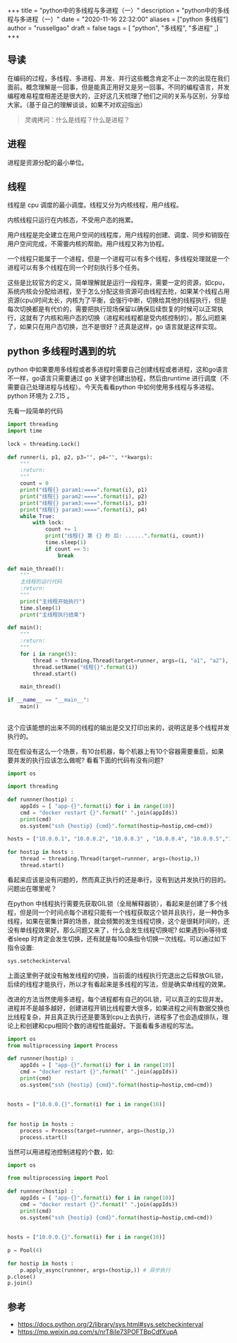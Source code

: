 +++
title = "python中的多线程与多进程（一）"
description = "python中的多线程与多进程（一）"
date = "2020-11-16 22:32:00"
aliases = ["python 多线程"]
author = "russellgao"
draft = false
tags = [
    "python",
    "多线程",
    "多进程"
,]
+++

## 导读
在编码的过程，多线程、多进程、并发、并行这些概念肯定不止一次的出现在我们面前。概念理解是一回事，但是能真正用好又是另一回事。不同的编程语言，并发编程难易程度相差还是很大的，正好这几天梳理了他们之间的关系与区别，分享给大家。（基于自己的理解谈谈，如果不对欢迎指出）

> 灵魂拷问：什么是线程？什么是进程？

## 进程
进程是资源分配的最小单位。

## 线程
线程是 cpu 调度的最小调度。线程又分为内核线程，用户线程。

内核线程只运行在内核态，不受用户态的拖累。

用户线程是完全建立在用户空间的线程库，用户线程的创建、调度、同步和销毁在用户空间完成，不需要内核的帮助。用户线程又称为协程。

一个线程只能属于一个进程，但是一个进程可以有多个线程，多线程处理就是一个进程可以有多个线程在同一个时刻执行多个任务。

这些是比较官方的定义，简单理解就是运行一段程序，需要一定的资源，如cpu，系统内核会分配给进程，至于怎么分配这些资源可由线程去抢，如果某个线程占用资源(cpu)时间太长，内核为了平衡，会强行中断，切换给其他的线程执行，但是每次切换都是有代价的，需要把执行现场保留以确保后续恢复的时候可以正常执行，这就有了内核和用户态的切换（进程和线程都是受内核控制的）。那么问题来了，如果只在用户态切换，岂不是很好？还真是这样，go 语言就是这样实现。

## python 多线程时遇到的坑
python 中如果要用多线程或者多进程时需要自己创建线程或者进程，这和go语言不一样，go语言只需要通过 go 关键字创建出协程，然后由runtime 进行调度（不需要自己处理进程与线程）。今天先看看python 中如何使用多线程与多进程。python 环境为 2.7.15 。

先看一段简单的代码
```python
import threading
import time
​
lock = threading.Lock()
​
def runner(i, p1, p2, p3="", p4="", **kwargs):
    """
    :return:
    """
    count = 0
    print("线程{} param1:====".format(i), p1)
    print("线程{} param2:====".format(i), p2)
    print("线程{} param3:====".format(i), p3)
    print("线程{} param3:====".format(i), p4)
    while True:
        with lock:
            count += 1
            print("线程{} 第 {} 秒 后: ......".format(i, count))
            time.sleep(1)
            if count == 5:
                break
                
def main_thread():
    """
    主线程的运行代码
    :return:
    """
    print("主线程开始执行")
    time.sleep(1)
    print("主线程执行结束")
​
def main():
    """
    :return:
    """
    for i in range(5):
        thread = threading.Thread(target=runner, args=(i, "a1", "a2"), kwargs={"p3": "p2", "p4": "p4"})
        thread.setName("线程{}".format(i))
        thread.start()
​
    main_thread()
​
if __name__ == "__main__":
    main()
​
```

这个应该能想的出来不同的线程的输出是交叉打印出来的，说明这是多个线程并发执行的。

现在假设有这么一个场景，有10台机器，每个机器上有10个容器需要重启，如果要并发的执行应该怎么做呢? 看看下面的代码有没有问题? 
```python
import os
​
import threading
​
def runnner(hostip) :
    appIds = [ "app-{}".format(i) for i in range(10)]
    cmd = "docker restart {}".format(" ".join(appIds))
    print(cmd)
    os.system("ssh {hostip} {cmd}".format(hostip=hostip,cmd=cmd))
​
hosts = ["10.0.0.1", "10.0.0.2", "10.0.0.3" , "10.0.0.4", "10.0.0.5","10.0.0.6", "10.0.0.7", "10.0.0.8" , "10.0.0.9", "10.0.0.10"]
​
for hostip in hosts :
    thread = threading.Thread(target=runnner, args=(hostip,))
    thread.start()
```

看起来应该是没有问题的，然而真正执行的还是串行，没有到达并发执行的目的。问题出在哪里呢？

在python 中线程执行需要先获取GIL锁（全局解释器锁），看起来是创建了多个线程，但是同一个时间点每个进程只能有一个线程获取这个锁并且执行，是一种伪多线程，如果在密集计算的场景，就会频繁的发生线程切换，这个是很耗时间的，还没有单线程效果好。那么问题又来了，什么会发生线程切换呢?
如果遇到io等待或者sleep 时肯定会发生切换，还有就是每100条指令切换一次线程。可以通过如下指令设置:
```python
sys.setcheckinterval
```

上面这里例子就没有触发线程的切换，当前面的线程执行完退出之后释放GIL锁，后续的线程才能执行，所以才有看起来是多线程的写法，但是确实单线程的效果。

改进的方法当然使用多进程，每个进程都有自己的GIL锁，可以真正的实现并发。进程并不是越多越好，创建进程开销比线程要大很多，如果进程之间有数据交换也比线程复杂，并且真正执行还是要落到cpu上去执行，进程多了也会造成排队，理论上和创建和cpu相同个数的进程性能最好。下面看看多进程的写法。
```python
import os
from multiprocessing import Process
​
def runnner(hostip) :
    appIds = [ "app-{}".format(i) for i in range(10)]
    cmd = "docker restart {}".format(" ".join(appIds))
    print(cmd)
    os.system("ssh {hostip} {cmd}".format(hostip=hostip,cmd=cmd))
​
​
hosts = ["10.0.0.{}".format(i) for i in range(10)]
​
​
for hostip in hosts :
    process = Process(target=runnner, args=(hostip,))
    process.start()
```

当然可以用进程池控制进程的个数，如:

```python
import os
​
from multiprocessing import Pool
​
def runnner(hostip) :
    appIds = [ "app-{}".format(i) for i in range(10)]
    cmd = "docker restart {}".format(" ".join(appIds))
    print(cmd)
    os.system("ssh {hostip} {cmd}".format(hostip=hostip,cmd=cmd))
​
​
hosts = ["10.0.0.{}".format(i) for i in range(10)]
​
p = Pool(4)
​
for hostip in hosts :
    p.apply_async(runnner, args=(hostip,)) # 异步执行
p.close()
p.join()
```

## 参考
- https://docs.python.org/2/library/sys.html#sys.setcheckinterval
- https://mp.weixin.qq.com/s/nrT8iIe73POFTBpCdfXupA
